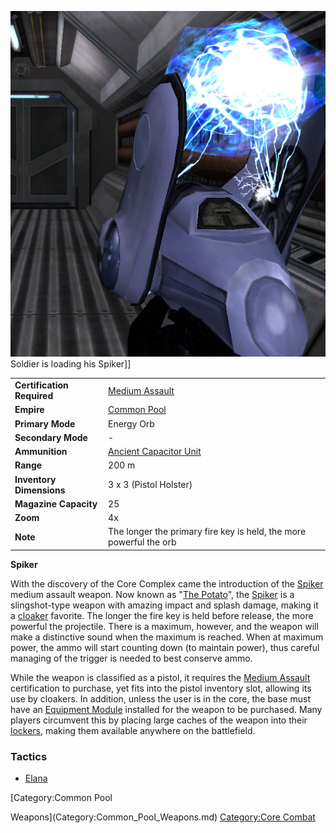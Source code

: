 ![](../images/SpikerPicture.jpg "fig:SpikerPicture.jpg") Soldier is loading his
Spiker\]\]

|                            |                                                                    |
| -------------------------- | ------------------------------------------------------------------ |
| **Certification Required** | [Medium Assault](../certifications/Medium_Assault.md)              |
| **Empire**                 | [Common Pool](../terminology/Common_Pool.md)                       |
| **Primary Mode**           | Energy Orb                                                         |
| **Secondary Mode**         | \-                                                                 |
| **Ammunition**             | [Ancient Capacitor Unit](../ammunition/Ancient_Capacitor_Unit.md)  |
| **Range**                  | 200 m                                                              |
| **Inventory Dimensions**   | 3 x 3 (Pistol Holster)                                             |
| **Magazine Capacity**      | 25                                                                 |
| **Zoom**                   | 4x                                                                 |
| **Note**                   | The longer the primary fire key is held, the more powerful the orb |

**Spiker**

With the discovery of the Core Complex came the introduction of the
[Spiker](Spiker.md) medium assault weapon. Now known as
"[The Potato](../terminology/Acronyms_and_Slang.md#P)", the [Spiker](Spiker.md)
is a slingshot-type weapon with amazing impact and splash damage, making it a
[cloaker](../items/Infiltration_Suit.md) favorite. The longer the fire key is
held before release, the more powerful the projectile. There is a maximum,
however, and the weapon will make a distinctive sound when the maximum is
reached. When at maximum power, the ammo will start counting down (to maintain
power), thus careful managing of the trigger is needed to best conserve ammo.

While the weapon is classified as a pistol, it requires the
[Medium Assault](../certifications/Medium_Assault.md) certification to purchase,
yet fits into the pistol inventory slot, allowing its use by cloakers. In
addition, unless the user is in the core, the base must have an
[Equipment Module](../items/Equipment_Module.md) installed for the weapon to be
purchased. Many players circumvent this by placing large caches of the weapon
into their [lockers](../items/Lockers.md), making them available anywhere on the
battlefield.

<H3>

Tactics

</H3>

- [Elana](../etc/Elana.md)

<!--[Category:Game Items](Category:Game_Items.md)-->
<!--[Category:Weapons](Category:Weapons.md)--> [Category:Common Pool

Weapons](Category:Common_Pool_Weapons.md)
[Category:Core Combat](Category:Core_Combat.md)
